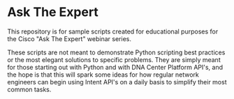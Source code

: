 # Ask The Expert

This repository is for sample scripts created for educational purposes for the Cisco "Ask The Expert" webinar series.

These scripts are not meant to demonstrate Python scripting best practices or the most elegant solutions to specific problems. They are simply meant for those starting out with Python and with DNA Center Platform API's, and the hope is that this will spark some ideas for how regular network engineers can begin using Intent API's on a daily basis to simplify their most common tasks.
